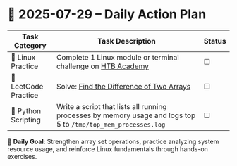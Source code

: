 # 📌 2025-07-29 – Daily Action Plan

| Task Category         | Task Description                                                                                                                                   | Status |
|----------------------|------------------------------------------------------------------------------------------------------------------------------------------------------|--------|
| 🐧 Linux Practice      | Complete 1 Linux module or terminal challenge on [HTB Academy](https://academy.hackthebox.com/)                                                    | ☐      |
| 🧠 LeetCode Practice   | Solve: [Find the Difference of Two Arrays](https://leetcode.com/problems/find-the-difference-of-two-arrays/)                                       | ☐      |
| 🐍 Python Scripting    | Write a script that lists all running processes by memory usage and logs top 5 to `/tmp/top_mem_processes.log`                                     | ☐      |

🎯 **Daily Goal**: Strengthen array set operations, practice analyzing system resource usage, and reinforce Linux fundamentals through hands-on exercises.
